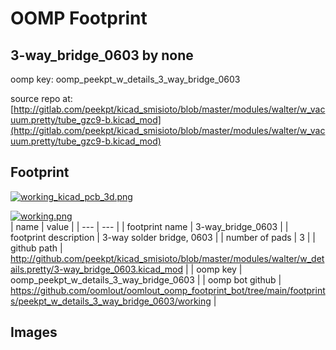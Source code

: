 # OOMP Footprint  
## 3-way_bridge_0603  by none  
  
oomp key: oomp_peekpt_w_details_3_way_bridge_0603  
  
source repo at: [http://gitlab.com/peekpt/kicad_smisioto/blob/master/modules/walter/w_vacuum.pretty/tube_gzc9-b.kicad_mod](http://gitlab.com/peekpt/kicad_smisioto/blob/master/modules/walter/w_vacuum.pretty/tube_gzc9-b.kicad_mod)  
## Footprint  
  
[![working_kicad_pcb_3d.png](working_kicad_pcb_3d_600.png)](working_kicad_pcb_3d.png)  
  
[![working.png](working_600.png)](working.png)  
| name | value | 
| --- | --- | 
| footprint name | 3-way_bridge_0603 | 
| footprint description | 3-way solder bridge, 0603 | 
| number of pads | 3 | 
| github path | http://github.com/peekpt/kicad_smisioto/blob/master/modules/walter/w_details.pretty/3-way_bridge_0603.kicad_mod | 
| oomp key | oomp_peekpt_w_details_3_way_bridge_0603 | 
| oomp bot github | https://github.com/oomlout/oomlout_oomp_footprint_bot/tree/main/footprints/peekpt_w_details_3_way_bridge_0603/working | 
## Images  
